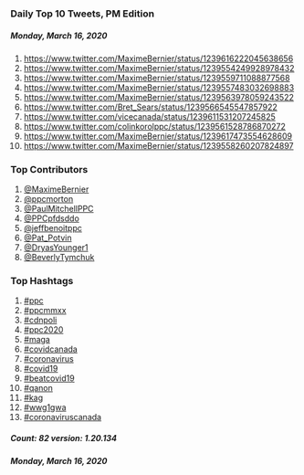 ### Daily Top 10 Tweets, PM Edition
##### Monday, March 16, 2020
 1) https://www.twitter.com/MaximeBernier/status/1239616222045638656
 2) https://www.twitter.com/MaximeBernier/status/1239554249928978432
 3) https://www.twitter.com/MaximeBernier/status/1239559711088877568
 4) https://www.twitter.com/MaximeBernier/status/1239557483032698883
 5) https://www.twitter.com/MaximeBernier/status/1239563978059243522
 6) https://www.twitter.com/Bret_Sears/status/1239566545547857922
 7) https://www.twitter.com/vicecanada/status/1239611531207245825
 8) https://www.twitter.com/colinkorolppc/status/1239561528786870272
 9) https://www.twitter.com/MaximeBernier/status/1239617473554628609
10) https://www.twitter.com/MaximeBernier/status/1239558260207824897

### Top Contributors
  1) [@MaximeBernier](https://www.twitter.com/MaximeBernier)
  2) [@ppcmorton](https://www.twitter.com/ppcmorton)
  3) [@PaulMitchellPPC](https://www.twitter.com/PaulMitchellPPC)
  4) [@PPCpfdsddo](https://www.twitter.com/PPCpfdsddo)
  5) [@jeffbenoitppc](https://www.twitter.com/jeffbenoitppc)
  6) [@Pat_Potvin](https://www.twitter.com/Pat_Potvin)
  7) [@DryasYounger1](https://www.twitter.com/DryasYounger1)
  8) [@BeverlyTymchuk](https://www.twitter.com/BeverlyTymchuk)


### Top Hashtags

  1) [#ppc](https://www.twitter.com/hashtag/ppc)
  2) [#ppcmmxx](https://www.twitter.com/hashtag/ppcmmxx)
  3) [#cdnpoli](https://www.twitter.com/hashtag/cdnpoli)
  4) [#ppc2020](https://www.twitter.com/hashtag/ppc2020)
  5) [#maga](https://www.twitter.com/hashtag/maga)
  6) [#covidcanada](https://www.twitter.com/hashtag/covidcanada)
  7) [#coronavirus](https://www.twitter.com/hashtag/coronavirus)
  8) [#covid19](https://www.twitter.com/hashtag/covid19)
  9) [#beatcovid19](https://www.twitter.com/hashtag/beatcovid19)
 10) [#qanon](https://www.twitter.com/hashtag/qanon)
 11) [#kag](https://www.twitter.com/hashtag/kag)
 12) [#wwg1gwa](https://www.twitter.com/hashtag/wwg1gwa)
 13) [#coronaviruscanada](https://www.twitter.com/hashtag/coronaviruscanada)

##### Count: 82	version: 1.20.134
##### Monday, March 16, 2020

